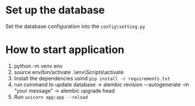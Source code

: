 # Set up the database 
Set the database configuration into the `config\setting.py`

# How to start application
1. python -m venv env
2. source env/bin/activate
.\env\Scripts\activate
3. Install the dependencies usind `pip install -r requirements.txt`
4. run command to update database
  -> alembic revision --autogenerate -m "your message"
  -> alembic upgrade head
5. Run `uvicorn app:app --reload`
